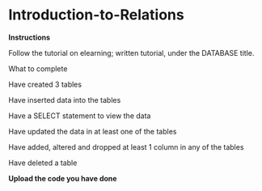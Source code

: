 # Introduction-to-Relations

**Instructions**

Follow the tutorial on elearning; written tutorial, under the DATABASE title. 

What to complete

Have created 3 tables

Have inserted data into the tables

Have a SELECT statement to view the data

Have updated the data in at least one of the tables

Have added, altered and dropped at least 1 column in any of the tables

Have deleted a table

**Upload the code you have done**
